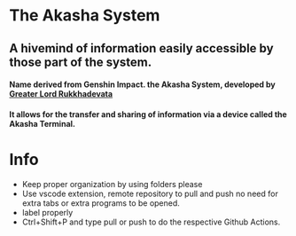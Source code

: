 # The Akasha System
## A hivemind of information easily accessible by those part of the system.
#### Name derived from Genshin Impact. the Akasha System, developed by [Greater Lord Rukkhadevata](https://genshin-impact.fandom.com/wiki/Greater_Lord_Rukkhadevata) 
#### It allows for the transfer and sharing of information via a device called the Akasha Terminal.


# Info
- Keep proper organization by using folders please
- Use vscode extension, remote repository to pull and push no need for extra tabs or extra programs to be opened.
- label properly
- Ctrl+Shift+P and type pull or push to do the respective Github Actions.
